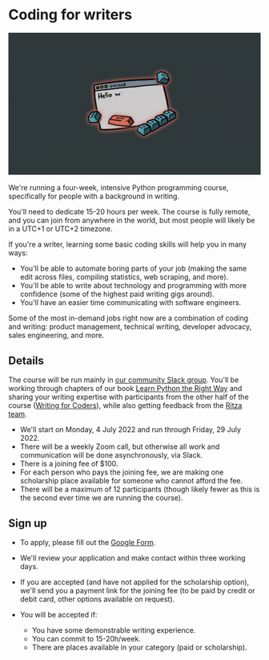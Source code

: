 # Coding for writers

![Coding for Writers](./img/coding-for-writers.png)

We're running a four-week, intensive Python programming course, specifically for people with a background in writing.

You'll need to dedicate 15-20 hours per week. The course is fully remote, and you can join from anywhere in the world, but most people will likely be in a UTC+1 or UTC+2 timezone.

If you're a writer, learning some basic coding skills will help you in many ways:

* You'll be able to automate boring parts of your job (making the same edit across files, compiling statistics, web scraping, and more).
* You'll be able to write about technology and programming with more confidence (some of the highest paid writing gigs around).
* You'll have an easier time communicating with software engineers.

Some of the most in-demand jobs right now are a combination of coding and writing: product management, technical writing, developer advocacy, sales engineering, and more.

## Details

The course will be run mainly in [our community Slack group](https://ritza.co/slack.html). You'll be working through chapters of our book [Learn Python the Right Way](https://learnpythontherightway.com) and sharing your writing expertise with participants from the other half of the course ([Writing for Coders](./writing-for-coders.md)), while also getting feedback from the [Ritza team](https://ritza.co/team.html).

* We'll start on Monday, 4 July 2022 and run through Friday, 29 July 2022.
* There will be a weekly Zoom call, but otherwise all work and communication will be done asynchronously, via Slack.
* There is a joining fee of $100.
* For each person who pays the joining fee, we are making one scholarship place available for someone who cannot afford the fee.
* There will be a maximum of 12 participants (though likely fewer as this is the second ever time we are running the course).


## Sign up
* To apply, please fill out the [Google Form](https://forms.gle/sQthG5LcaSUnY6Wt8).

* We'll review your application and make contact within three working days.
* If you are accepted (and have not applied for the scholarship option), we'll send you a payment link for the joining fee (to be paid by credit or debit card, other options available on request).
* You will be accepted if:
    * You have some demonstrable writing experience.
    * You can commit to 15-20h/week.
    * There are places available in your category (paid or scholarship).


